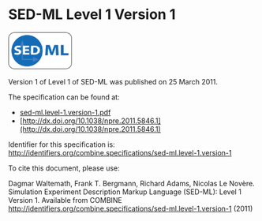 # SED-ML Level 1 Version 1
<img src="./files/sed-ml.png" alt="SED-ML logo" height="75"/>

Version 1 of Level 1 of SED-ML was published on 25 March 2011.

The specification can be found at:

* [sed-ml.level-1.version-1.pdf](./files/sed-ml.level-1.version-1.pdf)
* [http://dx.doi.org/10.1038/npre.2011.5846.1](http://dx.doi.org/10.1038/npre.2011.5846.1)

Identifier for this specification is: http://identifiers.org/combine.specifications/sed-ml.level-1.version-1

To cite this document, please use:

Dagmar Waltemath, Frank T. Bergmann, Richard Adams, Nicolas Le Novère. Simulation Experiment Description Markup Language (SED-ML): Level 1 Version 1. Available from COMBINE <http://identifiers.org/combine.specifications/sed-ml.level-1.version-1> (2011)
